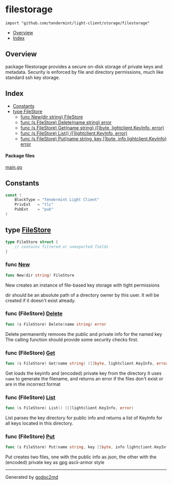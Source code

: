 

# filestorage
`import "github.com/tendermint/light-client/storage/filestorage"`

* [Overview](#pkg-overview)
* [Index](#pkg-index)

## <a name="pkg-overview">Overview</a>
package filestorage provides a secure on-disk storage of private keys and
metadata.  Security is enforced by file and directory permissions, much
like standard ssh key storage.




## <a name="pkg-index">Index</a>
* [Constants](#pkg-constants)
* [type FileStore](#FileStore)
  * [func New(dir string) FileStore](#New)
  * [func (s FileStore) Delete(name string) error](#FileStore.Delete)
  * [func (s FileStore) Get(name string) ([]byte, lightclient.KeyInfo, error)](#FileStore.Get)
  * [func (s FileStore) List() ([]lightclient.KeyInfo, error)](#FileStore.List)
  * [func (s FileStore) Put(name string, key []byte, info lightclient.KeyInfo) error](#FileStore.Put)


#### <a name="pkg-files">Package files</a>
[main.go](/src/github.com/tendermint/light-client/storage/filestorage/main.go) 


## <a name="pkg-constants">Constants</a>
``` go
const (
    BlockType = "Tendermint Light Client"
    PrivExt   = "tlc"
    PubExt    = "pub"
)
```




## <a name="FileStore">type</a> [FileStore](/src/target/main.go?s=603:643#L20)
``` go
type FileStore struct {
    // contains filtered or unexported fields
}
```






### <a name="New">func</a> [New](/src/target/main.go?s=844:874#L28)
``` go
func New(dir string) FileStore
```
New creates an instance of file-based key storage with tight permissions

dir should be an absolute path of a directory owner by this user. It will
be created if it doesn't exist already.





### <a name="FileStore.Delete">func</a> (FileStore) [Delete](/src/target/main.go?s=2882:2926#L102)
``` go
func (s FileStore) Delete(name string) error
```
Delete permanently removes the public and private info for the named key
The calling function should provide some security checks first.




### <a name="FileStore.Get">func</a> (FileStore) [Get](/src/target/main.go?s=1714:1786#L59)
``` go
func (s FileStore) Get(name string) ([]byte, lightclient.KeyInfo, error)
```
Get loads the keyinfo and (encoded) private key from the directory
It uses `name` to generate the filename, and returns an error if the
files don't exist or are in the incorrect format




### <a name="FileStore.List">func</a> (FileStore) [List](/src/target/main.go?s=2072:2128#L73)
``` go
func (s FileStore) List() ([]lightclient.KeyInfo, error)
```
List parses the key directory for public info and returns a list of
KeyInfo for all keys located in this directory.




### <a name="FileStore.Put">func</a> (FileStore) [Put](/src/target/main.go?s=1261:1340#L43)
``` go
func (s FileStore) Put(name string, key []byte, info lightclient.KeyInfo) error
```
Put creates two files, one with the public info as json, the other
with the (encoded) private key as gpg ascii-armor style








- - -
Generated by [godoc2md](http://godoc.org/github.com/davecheney/godoc2md)
